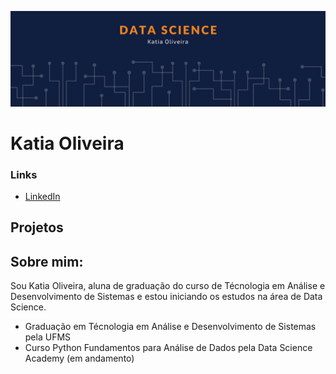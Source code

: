 ![banner](banner.png)

# Katia Oliveira

### Links

* [LinkedIn](https://www.linkedin.com/in/oliveirakatia23)


## Projetos

## Sobre mim:
Sou Katia Oliveira, aluna de graduação do curso de Técnologia em Análise e Desenvolvimento de Sistemas e estou iniciando os estudos na área de Data Science.

* Graduação em Técnologia em Análise e Desenvolvimento de Sistemas pela UFMS
* Curso Python Fundamentos para Análise de Dados pela Data Science Academy (em andamento)


